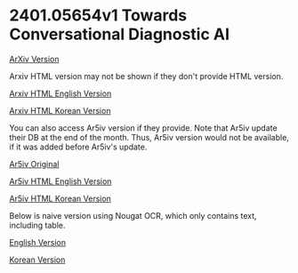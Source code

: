 # 2401.05654v1 Towards Conversational Diagnostic AI

[ArXiv Version](https://arxiv.org/abs/2401.05654v1)

Arxiv HTML version may not be shown if they don't provide HTML version.

[Arxiv HTML English Version](https://raw.githack.com/kh-kim/arxiv-translator/master/papers/2401.05654v1/paper.raw.en.html)

[Arxiv HTML Korean Version](https://raw.githack.com/kh-kim/arxiv-translator/master/papers/2401.05654v1/paper.raw.ko.html)

You can also access Ar5iv version if they provide.
Note that Ar5iv update their DB at the end of the month.
Thus, Ar5iv version would not be available, if it was added before Ar5iv's update.

[Ar5iv Original](https://ar5iv.org/abs/2401.05654v1)

[Ar5iv HTML English Version](https://raw.githack.com/kh-kim/arxiv-translator/master/papers/2401.05654v1/paper.ar5iv.en.html)

[Ar5iv HTML Korean Version](https://raw.githack.com/kh-kim/arxiv-translator/master/papers/2401.05654v1/paper.ar5iv.ko.html)

Below is naive version using Nougat OCR, which only contains text, including table.

[English Version](https://raw.githack.com/kh-kim/arxiv-translator/master/papers/2401.05654v1/paper.en.html)

[Korean Version](https://raw.githack.com/kh-kim/arxiv-translator/master/papers/2401.05654v1/paper.ko.html)